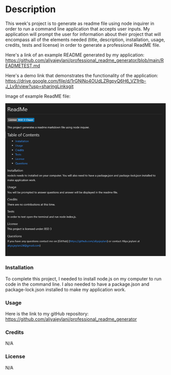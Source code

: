 # Description
  This week's project is to generate as readme file using node inquirer in order to run a command line application that accepts user inputs. My application will prompt the user for information about their project that will encompass all of the elements needed (title, description, installation, usage, credits, tests and license) in order to generate a professional ReadME file. 

  Here's a link of an example README generated by my application: https://github.com/aliyajeylani/professional_readme_generator/blob/main/READMETEST.md

  Here's a demo link that demonstrates the functionality of the application: https://drive.google.com/file/d/1rGNjNo4OUdLZRgpyQ6H6_VZ1Hb-J_Lv9/view?usp=sharingLinksgit 


  Image of example ReadME file:

  ![readme](./images/readme_generator.png)

  ### Installation
   To complete this project, I needed to install node.js on my computer to run code in the command line. I also needed to have a package.json and package-lock.json installed to make my application work.

  ### Usage

  Here is the link to my gitHub repository: https://github.com/aliyajeylani/professional_readme_generator


  ### Credits
  
  N/A

  ### License

  N/A


 